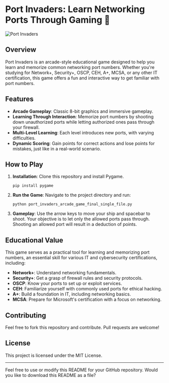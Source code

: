 # Port Invaders: Learn Networking Ports Through Gaming 🚀

![Port Invaders](https://i.redd.it/kviy1a3vh5mb1.png)

## Overview

Port Invaders is an arcade-style educational game designed to help you learn and memorize common networking port numbers. Whether you're studying for Network+, Security+, OSCP, CEH, A+, MCSA, or any other IT certification, this game offers a fun and interactive way to get familiar with port numbers.

## Features

- **Arcade Gameplay**: Classic 8-bit graphics and immersive gameplay.
- **Learning Through Interaction**: Memorize port numbers by shooting down unauthorized ports while letting authorized ones pass through your firewall.
- **Multi-Level Learning**: Each level introduces new ports, with varying difficulties.
- **Dynamic Scoring**: Gain points for correct actions and lose points for mistakes, just like in a real-world scenario.
  
## How to Play

1. **Installation**: Clone this repository and install Pygame.
   
   ```
   pip install pygame
   ```

2. **Run the Game**: Navigate to the project directory and run:

   ```
   python port_invaders_arcade_game_final_single_file.py
   ```

3. **Gameplay**: Use the arrow keys to move your ship and spacebar to shoot. Your objective is to let only the allowed ports pass through. Shooting an allowed port will result in a deduction of points.

## Educational Value

This game serves as a practical tool for learning and memorizing port numbers, an essential skill for various IT and cybersecurity certifications, including:

- **Network+**: Understand networking fundamentals.
- **Security+**: Get a grasp of firewall rules and security protocols.
- **OSCP**: Know your ports to set up or exploit services.
- **CEH**: Familiarize yourself with commonly used ports for ethical hacking.
- **A+**: Build a foundation in IT, including networking basics.
- **MCSA**: Prepare for Microsoft's certification with a focus on networking.

## Contributing

Feel free to fork this repository and contribute. Pull requests are welcome!

## License

This project is licensed under the MIT License.

---

Feel free to use or modify this README for your GitHub repository. Would you like to download this README as a file?
